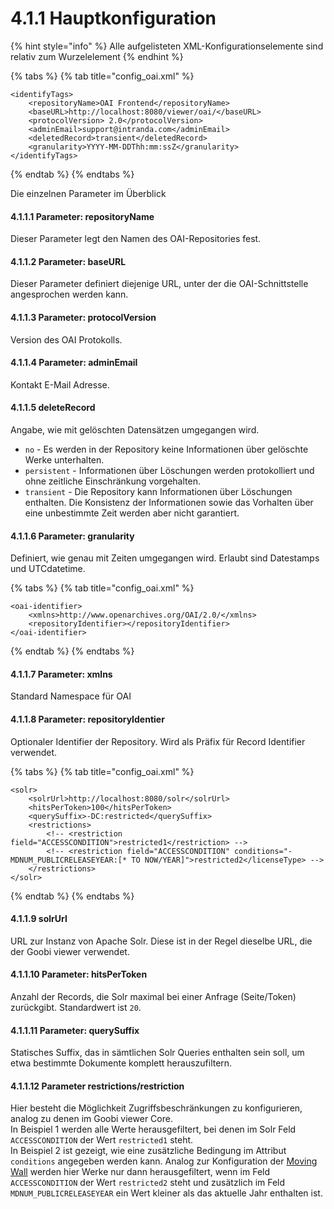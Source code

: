 # 4.1.1 Hauptkonfiguration

{% hint style="info" %}
Alle aufgelisteten XML-Konfigurationselemente sind relativ zum Wurzelelement 
{% endhint %}

{% tabs %}
{% tab title="config\_oai.xml" %}
```markup
<identifyTags>
    <repositoryName>OAI Frontend</repositoryName>
    <baseURL>http://localhost:8080/viewer/oai/</baseURL>
    <protocolVersion> 2.0</protocolVersion>
    <adminEmail>support@intranda.com</adminEmail>
    <deletedRecord>transient</deletedRecord>
    <granularity>YYYY-MM-DDThh:mm:ssZ</granularity>
</identifyTags>
```
{% endtab %}
{% endtabs %}

Die einzelnen Parameter im Überblick

#### 4.1.1.1 Parameter: repositoryName <a id="H4.1.1.Parameter:repositoryName"></a>

Dieser Parameter legt den Namen des OAI-Repositories fest.

#### 4.1.1.2 Parameter: baseURL <a id="H4.1.2.Parameter:baseURL"></a>

Dieser Parameter definiert diejenige URL, unter der die OAI-Schnittstelle angesprochen werden kann.

#### 4.1.1.3 Parameter: protocolVersion <a id="H4.1.3.Parameter:protocolVersion"></a>

Version des OAI Protokolls.

#### 4.1.1.4 Parameter: adminEmail <a id="H4.1.4.Parameter:adminEmail"></a>

Kontakt E-Mail Adresse.

#### 4.1.1.5 deleteRecord <a id="H4.1.5.deleteRecord"></a>

Angabe, wie mit gelöschten Datensätzen umgegangen wird.

* `no` - Es werden in der Repository keine Informationen über gelöschte Werke unterhalten.
* `persistent` - Informationen über Löschungen werden protokolliert und ohne zeitliche Einschränkung vorgehalten.
* `transient` - Die Repository kann Informationen über Löschungen enthalten. Die Konsistenz der Informationen sowie das Vorhalten über eine unbestimmte Zeit werden aber nicht garantiert.

#### 4.1.1.6 Parameter: granularity <a id="H4.1.6.Parameter:granularity"></a>

Definiert, wie genau mit Zeiten umgegangen wird. Erlaubt sind Datestamps und UTCdatetime.

{% tabs %}
{% tab title="config\_oai.xml" %}
```markup
<oai-identifier>
    <xmlns>http://www.openarchives.org/OAI/2.0/</xmlns>
    <repositoryIdentifier></repositoryIdentifier>
</oai-identifier>
```
{% endtab %}
{% endtabs %}

#### 4.1.1.7 Parameter: xmlns <a id="H4.1.7.Parameter:xmlns"></a>

Standard Namespace für OAI

#### 4.1.1.8 Parameter: repositoryIdentier <a id="H4.1.8.Parameter:repositoryIdentier"></a>

Optionaler Identifier der Repository. Wird als Präfix für Record Identifier verwendet.

{% tabs %}
{% tab title="config\_oai.xml" %}
```markup
<solr>
    <solrUrl>http://localhost:8080/solr</solrUrl>
    <hitsPerToken>100</hitsPerToken>
    <querySuffix>-DC:restricted</querySuffix>
    <restrictions>
        <!-- <restriction field="ACCESSCONDITION">restricted1</restriction> -->
        <!-- <restriction field="ACCESSCONDITION" conditions="-MDNUM_PUBLICRELEASEYEAR:[* TO NOW/YEAR]">restricted2</licenseType> -->
    </restrictions>
</solr>
```
{% endtab %}
{% endtabs %}

#### 4.1.1.9 solrUrl <a id="H4.1.9.solrUrl"></a>

URL zur Instanz von Apache Solr. Diese ist in der Regel dieselbe URL, die der Goobi viewer verwendet.

#### 4.1.1.10 Parameter: hitsPerToken <a id="H4.1.10.Parameter:hitsPerToken"></a>

Anzahl der Records, die Solr maximal bei einer Anfrage \(Seite/Token\) zurückgibt. Standardwert ist `20`.

#### 4.1.1.11 Parameter: querySuffix <a id="H4.1.10.Parameter:querySuffix"></a>

Statisches Suffix, das in sämtlichen Solr Queries enthalten sein soll, um etwa bestimmte Dokumente komplett herauszufiltern.

#### 4.1.1.12 **Parameter restrictions/restriction**

Hier besteht die Möglichkeit Zugriffsbeschränkungen zu konfigurieren, analog zu denen im Goobi viewer Core.   
In Beispiel 1 werden alle Werte herausgefiltert, bei denen im Solr Feld `ACCESSCONDITION` der Wert `restricted1` steht.   
In Beispiel 2 ist gezeigt, wie eine zusätzliche Bedingung im Attribut `conditions` angegeben werden kann. Analog zur Konfiguration der [Moving Wall](../../6/6.3.md) werden hier Werke nur dann herausgefiltert, wenn im Feld `ACCESSCONDITION` der Wert `restricted2` steht und zusätzlich im Feld `MDNUM_PUBLICRELEASEYEAR` ein Wert kleiner als das aktuelle Jahr enthalten ist.

